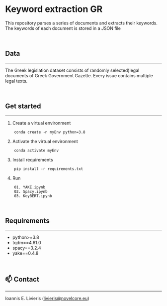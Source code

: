 # Keyword extraction GR

This repository parses a series of documents and extracts their keywords. The keywords of each document is stored in a JSON file


<br/>


## Data
---

The Greek legislation dataset consists of randomly selected)legal documents of Greek Government Gazette. 
Every issue contains multiple legal texts.

<br/>


## Get started
--- 

1. Create a virtual environment 
```
    conda create -n myEnv python=3.8
```

2. Activate the virtual environment 
```
    conda activate myEnv
```

3. Install requirements 
```
    pip install -r requirements.txt
```

4. Run
```
    01. YAKE.ipynb
    02. Spacy.ipynb
    03. KeyBERT.ipynb
```

<br/>

## Requirements
---

- python>=3.8
- tqdm==4.61.0
- spacy==3.2.4
- yake==0.4.8

<br/>

## :mailbox: Contact
---

Ioannis E. Livieris (livieris@novelcore.eu)